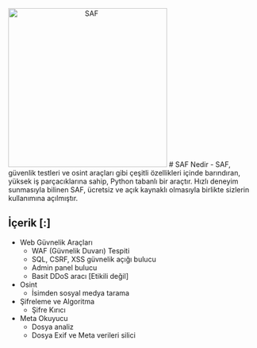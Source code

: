 <img src="ico/icon.png" alt="SAF" width="320" style="text-align: center;">
# SAF Nedir
- SAF, güvenlik testleri ve osint araçları gibi çeşitli özellikleri içinde barındıran, yüksek iş parçacıklarına sahip, Python tabanlı bir araçtır. Hızlı deneyim sunmasıyla bilinen SAF, ücretsiz ve açık kaynaklı olmasıyla birlikte sizlerin kullanımına açılmıştır.

## İçerik [:]
- Web Güvnelik Araçları
  * WAF (Güvnelik Duvarı) Tespiti
  * SQL, CSRF, XSS güvnelik açığı bulucu
  * Admin panel bulucu
  * Basit DDoS aracı [Etikili değil]
- Osint
  * İsimden sosyal medya tarama
- Şifreleme ve Algoritma
  * Şifre Kırıcı
- Meta Okuyucu
  * Dosya analiz
  * Dosya Exif ve Meta verileri silici

